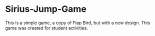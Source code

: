 # Sirius-Jump-Game
This is a simple game, a copy of Flap Bird, but with a new design. This game was created for student activities.
